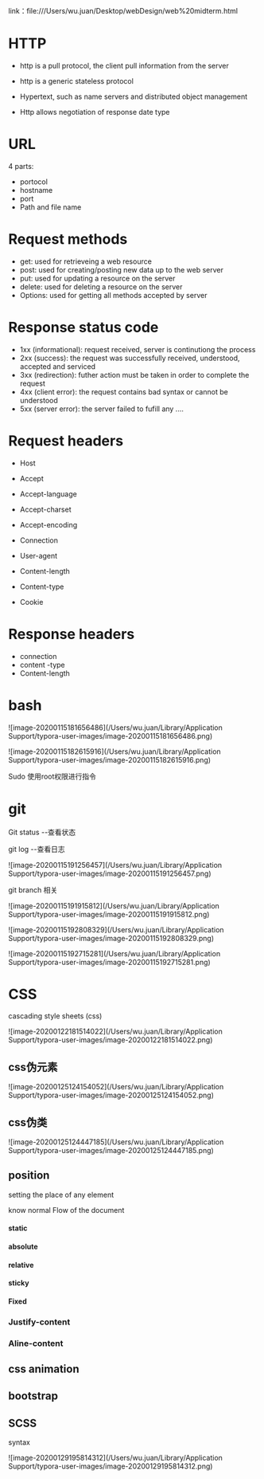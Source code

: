 link：file:///Users/wu.juan/Desktop/webDesign/web%20midterm.html
# HTTP

- http is a pull protocol, the client pull information from the server

- http is a generic stateless protocol

- Hypertext, such as name servers and distributed object management

- Http allows negotiation of response date type

  

#  URL

4 parts:

- portocol
- hostname
- port
- Path and file name



# Request methods

- get: used for retrieveing a web resource
- post: used for creating/posting new data up to the web server
- put: used for updating a resource on the server
- delete: used for deleting a resource on the server
- Options: used for getting all methods accepted by server



# Response status code

- 1xx (informational): request received, server is continutiong the process
- 2xx (success): the request was successfully received, understood, accepted and serviced
- 3xx (redirection): futher action must be taken in order to complete the request
- 4xx (client error): the request contains bad syntax or cannot be understood
- 5xx (server error): the server failed to fufill any ....



# Request headers

- Host

- Accept

- Accept-language

- Accept-charset

- Accept-encoding

- Connection

- User-agent

- Content-length

- Content-type

- Cookie

  

# Response headers

- connection
- content -type
- Content-length

# bash

![image-20200115181656486](/Users/wu.juan/Library/Application Support/typora-user-images/image-20200115181656486.png)

![image-20200115182615916](/Users/wu.juan/Library/Application Support/typora-user-images/image-20200115182615916.png)



Sudo 使用root权限进行指令





# git

Git status --查看状态

git log --查看日志

![image-20200115191256457](/Users/wu.juan/Library/Application Support/typora-user-images/image-20200115191256457.png)

git branch 相关

![image-20200115191915812](/Users/wu.juan/Library/Application Support/typora-user-images/image-20200115191915812.png)

![image-20200115192808329](/Users/wu.juan/Library/Application Support/typora-user-images/image-20200115192808329.png)

![image-20200115192715281](/Users/wu.juan/Library/Application Support/typora-user-images/image-20200115192715281.png)



# CSS

cascading style sheets (css)

![image-20200122181514022](/Users/wu.juan/Library/Application Support/typora-user-images/image-20200122181514022.png)



## css伪元素

![image-20200125124154052](/Users/wu.juan/Library/Application Support/typora-user-images/image-20200125124154052.png)

## css伪类

![image-20200125124447185](/Users/wu.juan/Library/Application Support/typora-user-images/image-20200125124447185.png)



## position

setting the place of any element

know normal Flow of the document

#### static

#### absolute

#### relative

#### sticky

#### Fixed



### Justify-content

### Aline-content

## css animation

## bootstrap

## SCSS

syntax

![image-20200129195814312](/Users/wu.juan/Library/Application Support/typora-user-images/image-20200129195814312.png)

